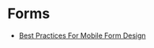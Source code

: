 # Forms

* [Best Practices For Mobile Form Design](https://www.smashingmagazine.com/2018/08/best-practices-for-mobile-form-design/)